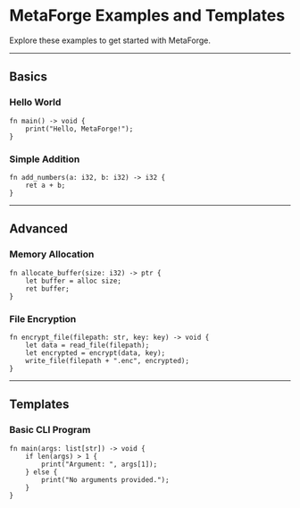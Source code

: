 # MetaForge Examples and Templates

Explore these examples to get started with MetaForge.

---

## Basics

### Hello World
```metaforge
fn main() -> void {
    print("Hello, MetaForge!");
}
```

### Simple Addition
```metaforge
fn add_numbers(a: i32, b: i32) -> i32 {
    ret a + b;
}
```

---

## Advanced

### Memory Allocation
```metaforge
fn allocate_buffer(size: i32) -> ptr {
    let buffer = alloc size;
    ret buffer;
}
```

### File Encryption
```metaforge
fn encrypt_file(filepath: str, key: key) -> void {
    let data = read_file(filepath);
    let encrypted = encrypt(data, key);
    write_file(filepath + ".enc", encrypted);
}
```

---

## Templates

### Basic CLI Program
```metaforge
fn main(args: list[str]) -> void {
    if len(args) > 1 {
        print("Argument: ", args[1]);
    } else {
        print("No arguments provided.");
    }
}
```

